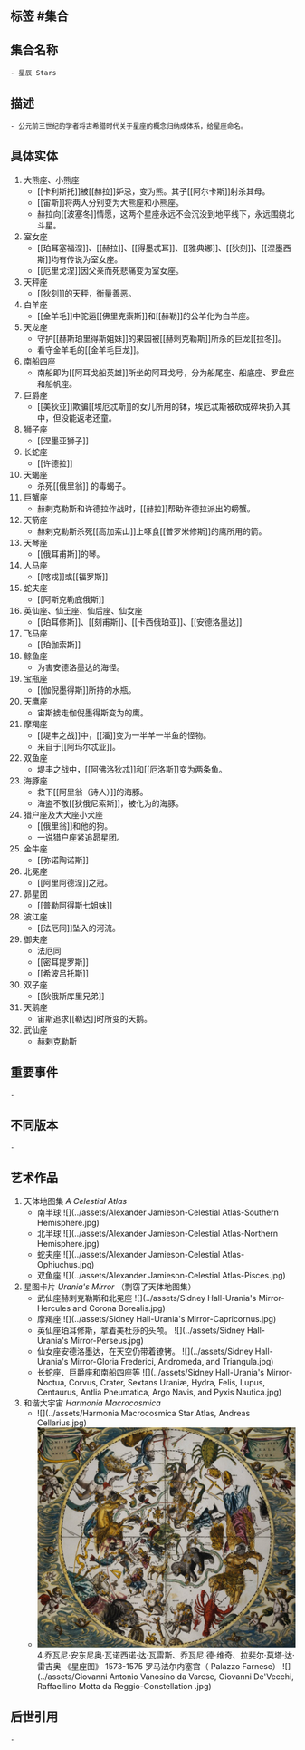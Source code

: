 ## 标签  #集合
## 集合名称
	- 星辰 Stars
## 描述
	- 公元前三世纪的学者将古希腊时代关于星座的概念归纳成体系，给星座命名。
## 具体实体
1. 大熊座、小熊座
   -  [[卡利斯托]]被[[赫拉]]妒忌，变为熊。其子[[阿尔卡斯]]射杀其母。
   -  [[宙斯]]将两人分别变为大熊座和小熊座。
   -  赫拉向[[波塞冬]]情愿，这两个星座永远不会沉没到地平线下，永远围绕北斗星。
2. 室女座
   -  [[珀耳塞福涅]]、[[赫拉]]、[[得墨忒耳]]、[[雅典娜]]、[[狄刻]]、[[涅墨西斯]]均有传说为室女座。
   -  [[厄里戈涅]]因父亲而死悲痛变为室女座。
3. 天秤座
   - [[狄刻]]的天秤，衡量善恶。
4. 白羊座
   - [[金羊毛]]中驼运[[佛里克索斯]]和[[赫勒]]的公羊化为白羊座。
5. 天龙座
    - 守护[[赫斯珀里得斯姐妹]]的果园被[[赫剌克勒斯]]所杀的巨龙[[拉冬]]。
    - 看守金羊毛的[[金羊毛巨龙]]。
6. 南船四座
    - 南船即为[[阿耳戈船英雄]]所坐的阿耳戈号，分为船尾座、船底座、罗盘座和船帆座。
7. 巨爵座
    - [[美狄亚]]欺骗[[埃厄忒斯]]的女儿所用的钵，埃厄忒斯被砍成碎块扔入其中，但没能返老还童。
8. 狮子座
    - [[涅墨亚狮子]]
9. 长蛇座
    - [[许德拉]]
10. 天蝎座
    - 杀死[[俄里翁]] 的毒蝎子。
11. 巨蟹座
    - 赫剌克勒斯和许德拉作战时，[[赫拉]]帮助许德拉派出的螃蟹。
12. 天箭座
    - 赫剌克勒斯杀死[[高加索山]]上啄食[[普罗米修斯]]的鹰所用的箭。
14. 天琴座
    - [[俄耳甫斯]]的琴。
15. 人马座
    - [[喀戎]]或[[福罗斯]]
16. 蛇夫座
    - [[阿斯克勒庇俄斯]]
17. 英仙座、仙王座、仙后座、仙女座
    - [[珀耳修斯]]、[[刻甫斯]]、[[卡西俄珀亚]]、[[安德洛墨达]]
18. 飞马座
    - [[珀伽索斯]]
19. 鲸鱼座
    - 为害安德洛墨达的海怪。
20. 宝瓶座
    - [[伽倪墨得斯]]所持的水瓶。
21. 天鹰座
    - 宙斯掳走伽倪墨得斯变为的鹰。
22. 摩羯座
    - [[堤丰之战]]中，[[潘]]变为一半羊一半鱼的怪物。
    - 来自于[[阿玛尔忒亚]]。
23. 双鱼座
    - 堤丰之战中，[[阿佛洛狄忒]]和[[厄洛斯]]变为两条鱼。
24. 海豚座
    - 救下[[阿里翁（诗人）]]的海豚。
    - 海盗不敬[[狄俄尼索斯]]，被化为的海豚。
25. 猎户座及大犬座小犬座
    - [[俄里翁]]和他的狗。
    - 一说猎户座紧追昴星团。
26. 金牛座
    - [[弥诺陶诺斯]]
27. 北冕座
    - [[阿里阿德涅]]之冠。
28. 昴星团
    - [[普勒阿得斯七姐妹]]
29. 波江座
    - [[法厄同]]坠入的河流。
30. 御夫座
    - 法厄同
    - [[密耳提罗斯]]
    - [[希波吕托斯]]
31. 双子座
    - [[狄俄斯库里兄弟]]
32. 天鹅座
    - 宙斯追求[[勒达]]时所变的天鹅。
33. 武仙座
    - 赫剌克勒斯
## 重要事件
	-
## 不同版本
	-
## 艺术作品
1. 天体地图集 _A Celestial Atlas_
   - 南半球
    ![](../assets/Alexander Jamieson-Celestial Atlas-Southern Hemisphere.jpg)
   - 北半球
    ![](../assets/Alexander Jamieson-Celestial Atlas-Northern Hemisphere.jpg)
   - 蛇夫座
    ![](../assets/Alexander Jamieson-Celestial Atlas-Ophiuchus.jpg)
   - 双鱼座
    ![](../assets/Alexander Jamieson-Celestial Atlas-Pisces.jpg)
2. 星图卡片 _Urania's Mirror_ （剽窃了天体地图集）
   - 武仙座赫剌克勒斯和北冕座
    ![](../assets/Sidney Hall-Urania's Mirror-Hercules and Corona Borealis.jpg)
   - 摩羯座
    ![](../assets/Sidney Hall-Urania's Mirror-Capricornus.jpg)
   - 英仙座珀耳修斯，拿着美杜莎的头颅。
    ![](../assets/Sidney Hall-Urania's Mirror-Perseus.jpg)
   - 仙女座安德洛墨达，在天空仍带着镣铐。
    ![](../assets/Sidney Hall-Urania's Mirror-Gloria Frederici, Andromeda, and Triangula.jpg)
   - 长蛇座、巨爵座和南船四座等
    ![](../assets/Sidney Hall-Urania's Mirror-Noctua, Corvus, Crater, Sextans Uraniæ, Hydra, Felis, Lupus, Centaurus, Antlia Pneumatica, Argo Navis, and Pyxis Nautica.jpg)
 3. 和谐大宇宙 _Harmonia Macrocosmica_
    -  ![](../assets/Harmonia Macrocosmica Star Atlas, Andreas Cellarius.jpg)
    -  ![](../assets/Atlas_Coelestis_seu_Harmonia_Macrocosmica_(Celestial_Atlas).jpg)
 4.乔瓦尼·安东尼奥·瓦诺西诺·达·瓦雷斯、乔瓦尼·德·维奇、拉斐尔·莫塔·达·雷吉奥 《星座图》 1573-1575 罗马法尔内塞宫（  Palazzo Farnese）
  ![](../assets/Giovanni Antonio Vanosino da Varese, Giovanni De'Vecchi, Raffaellino Motta da Reggio-Constellation .jpg)
## 后世引用
	-
